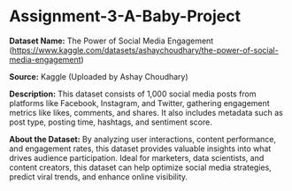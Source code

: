 # Assignment-3-A-Baby-Project

**Dataset Name:** The Power of Social Media Engagement (https://www.kaggle.com/datasets/ashaychoudhary/the-power-of-social-media-engagement)  

**Source:** Kaggle (Uploaded by Ashay Choudhary)  

**Description:** This dataset consists of 1,000 social media posts from platforms like Facebook, Instagram, and Twitter, gathering engagement metrics like likes, comments, and shares. It also includes metadata such as post type, posting time, hashtags, and sentiment score.

**About the Dataset:** By analyzing user interactions, content performance, and engagement rates, this dataset provides valuable insights into what drives audience participation. Ideal for marketers, data scientists, and content creators, this dataset can help optimize social media strategies, predict viral trends, and enhance online visibility.
